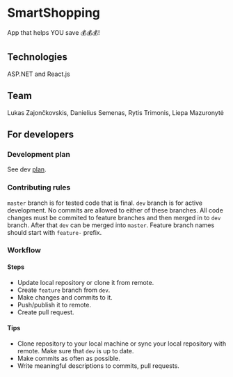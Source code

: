 # SmartShopping
App that helps YOU save 💰💰💰!

## Technologies
ASP.NET and React.js

## Team
Lukas Zajončkovskis, Danielius Semenas, Rytis Trimonis, Liepa Mazuronytė

## For developers

### Development plan
See dev [plan](PLAN.md).

### Contributing rules
`master` branch is for tested code that is final. `dev` branch is for 
active development. No commits are allowed to either of these branches.
All code changes must be commited to feature branches and then merged in to `dev` branch. After that `dev` can be merged into `master`.
Feature branch names should start with `feature-` prefix. 

### Workflow
#### Steps
 - Update local repository or clone it from remote.
 - Create `feature` branch from `dev`. 
 - Make changes and commits to it. 
 - Push/publish it to remote.
 - Create pull request.

#### Tips
 - Clone repository to your local machine or sync your local repository with remote. Make sure that `dev` is up to date.
 - Make commits as often as possible.
 - Write meaningful descriptions to commits, pull requests.